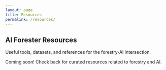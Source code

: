 ```yaml
---
layout: page
title: Resources
permalink: /resources/
---
```


## AI Forester Resources

Useful tools, datasets, and references for the forestry-AI intersection.

<!--
{% assign resources = site.resources | sort: 'date' | reverse %}
{% for resource in resources %}
<div class="resource-card">
  <h3><a href="{{ resource.url }}">{{ resource.title }}</a></h3>
  <p>{{ resource.excerpt }}</p>
  <div class="resource-meta">
    <span class="type">{{ resource.type }}</span>
    {% if resource.categories %}
    <span class="categories">
      {% for category in resource.categories %}
      <span class="category">{{ category }}</span>
      {% endfor %}
    </span>
    {% endif %}
  </div>
</div>
{% endfor %}
-->

Coming soon! Check back for curated resources related to forestry and AI.

